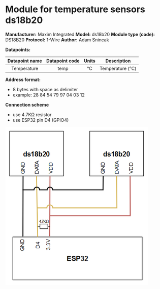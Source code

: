 # Module for temperature sensors ds18b20

**Manufacturer:**  Maxim Integrated
**Model:** ds18b20
**Module type (code):**  DS18B20
**Protocol:** 1-Wire
**Author:** Adam Snincak

**Datapoints:**

| Datapoint name | Datapoint code | Units | Description |
|:-:|:-:|:-:|:-:|
| Temperature | temp | °C | Temperature (°C) |


**Address format:**
* 8 bytes with space as delimiter
* example: 28 84 54 79 97 04 03 12

**Connection scheme**
* use 4.7KΩ resistor
* use ESP32 pin D4 (GPIO4)

![](scheme.PNG)